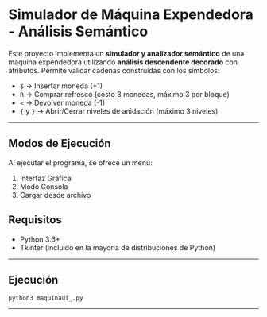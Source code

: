 
# Simulador de Máquina Expendedora - Análisis Semántico

Este proyecto implementa un **simulador y analizador semántico** de una máquina expendedora utilizando **análisis descendente decorado** con atributos. Permite validar cadenas construidas con los símbolos:

- `$` → Insertar moneda (+1)
- `R` → Comprar refresco (costo 3 monedas, máximo 3 por bloque)
- `<` → Devolver moneda (-1)
- `{` y `}` → Abrir/Cerrar niveles de anidación (máximo 3 niveles)

---

## Modos de Ejecución

Al ejecutar el programa, se ofrece un menú:


1. Interfaz Gráfica
2. Modo Consola
3. Cargar desde archivo




## Requisitos

- Python 3.6+
- Tkinter (incluido en la mayoría de distribuciones de Python)

---

## Ejecución

```
python3 maquinaui_.py
```

---
